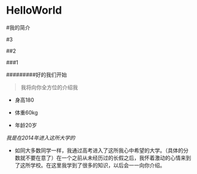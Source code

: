 # HelloWorld

#我的简介

#3

##2

###1

#########好的我们开始

> 我将向你全方位的介绍我

* 身高180

* 体重60kg

* 年龄20岁

*我是在2014年进入这所大学的*



* 如同大多数同学一样，我通过高考进入了这所我心中希望的大学。（具体的分数就不要在意了）在一个之前从未经历过的长假之后，我怀着激动的心情来到了这所学校。在这里我学到了很多的知识，以后会一一向你介绍。
